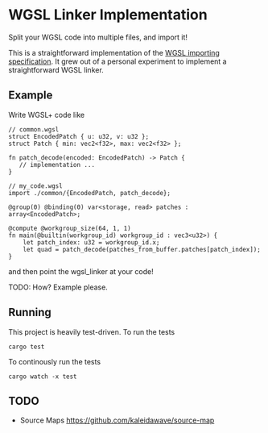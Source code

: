 
# WGSL Linker Implementation

Split your WGSL code into multiple files, and import it!


This is a straightforward implementation of the [WGSL importing specification](https://github.com/wgsl-tooling-wg/wgsl-import-spec/tree/main?tab=readme-ov-file#summary). It grew out of a personal experiment to implement a straightforward WGSL linker.

## Example

Write WGSL+ code like

```wgsl
// common.wgsl
struct EncodedPatch { u: u32, v: u32 };
struct Patch { min: vec2<f32>, max: vec2<f32> };

fn patch_decode(encoded: EncodedPatch) -> Patch {
   // implementation ...
}
```

```wgsl
// my_code.wgsl
import ./common/{EncodedPatch, patch_decode};

@group(0) @binding(0) var<storage, read> patches : array<EncodedPatch>;

@compute @workgroup_size(64, 1, 1)
fn main(@builtin(workgroup_id) workgroup_id : vec3<u32>) {
    let patch_index: u32 = workgroup_id.x;
    let quad = patch_decode(patches_from_buffer.patches[patch_index]);
}
```

and then point the wgsl_linker at your code!

TODO: How? Example please.

## Running

This project is heavily test-driven. To run the tests 
```
cargo test
```

To continously run the tests

```
cargo watch -x test
```

## TODO

- Source Maps https://github.com/kaleidawave/source-map
